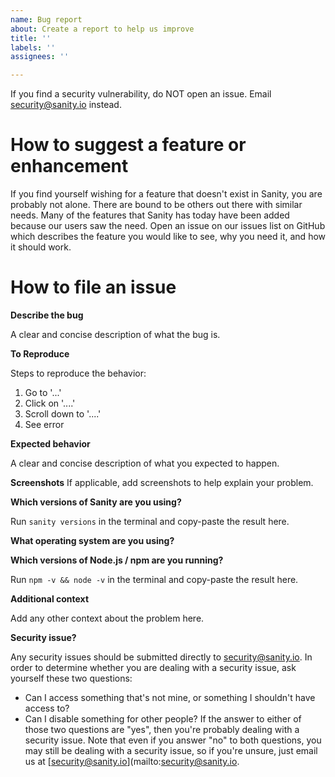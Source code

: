 ```yaml
---
name: Bug report
about: Create a report to help us improve
title: ''
labels: ''
assignees: ''

---
```

If you find a security vulnerability, do NOT open an issue. Email [security@sanity.io](mailto:security@sanity.io) instead.

# How to suggest a feature or enhancement

If you find yourself wishing for a feature that doesn't exist in Sanity, you are probably not alone. There are bound to be others out there with similar needs. Many of the features that Sanity has today have been added because our users saw the need. Open an issue on our issues list on GitHub which describes the feature you would like to see, why you need it, and how it should work.

# How to file an issue

**Describe the bug**

A clear and concise description of what the bug is.

**To Reproduce**

Steps to reproduce the behavior:
1. Go to '...'
2. Click on '....'
3. Scroll down to '....'
4. See error

**Expected behavior**

A clear and concise description of what you expected to happen.

**Screenshots**
If applicable, add screenshots to help explain your problem.

**Which versions of Sanity are you using?**

Run `sanity versions` in the terminal and copy-paste the result here.

**What operating system are you using?**

**Which versions of Node.js / npm are you running?**

Run `npm -v && node -v` in the terminal and copy-paste the result here.

**Additional context**

Add any other context about the problem here.

**Security issue?**

Any security issues should be submitted directly to [security@sanity.io](mailto:security@sanity.io). In order to determine whether you are dealing with a security issue, ask yourself these two questions:

* Can I access something that's not mine, or something I shouldn't have access to?
* Can I disable something for other people? If the answer to either of those two questions are "yes", then you're probably dealing with a security issue. Note that even if you answer "no" to both questions, you may still be dealing with a security issue, so if you're unsure, just email us at [security@sanity.io](mailto:security@sanity.io.
